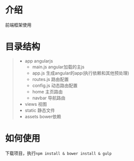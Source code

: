 # 介绍

前端框架使用

# 

# 目录结构

> + app                 angularjs
>     * main.js             angular加载的主js
>     * app.js              生成angular的app(执行依赖和其他预处理)
>     * routes.js           路由配置
>     * config.js           动态路由配置
>     + home                主页路由
>     + navbar              导航路由 
> + views               视图
> + static              静态文件
> + assets              bower依赖

# 如何使用

下载项目，执行`npm install & bower install & gulp`
